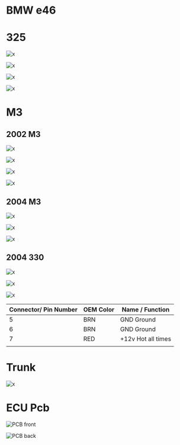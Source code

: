 # BMW e46

# 325

![x](OEM-Docs/Bmw/3_Series_e46/2002_bmw_325_ecu.png)

![x](OEM-Docs/Bmw/3_Series_e46/2002_bmw_325_1.png)

![x](OEM-Docs/Bmw/3_Series_e46/2002_bmw_325_2.png)

![x](OEM-Docs/Bmw/3_Series_e46/2002_bmw_325_3.png)

# M3

## 2002 M3

![x](OEM-Docs/Bmw/3_Series_e46/2002_bmw_m3_ecu.png)

![x](OEM-Docs/Bmw/3_Series_e46/2002_bmw_m3_1.png)

![x](OEM-Docs/Bmw/3_Series_e46/2002_bmw_m3_2.png)

![x](OEM-Docs/Bmw/3_Series_e46/2002_bmw_m3_3.png)

## 2004 M3

![x](OEM-Docs/Bmw/3_Series_e46/2004_bmw_m3_1.png)

![x](OEM-Docs/Bmw/3_Series_e46/2004_bmw_m3_2.png)

![x](OEM-Docs/Bmw/3_Series_e46/2004_bmw_m3_3.png)

## 2004 330

![x](OEM-Docs/Bmw/3_Series_e46/2004_330ci-ecu-1.png)

![x](OEM-Docs/Bmw/3_Series_e46/2004_330ci-ecu-2.png)

![x](OEM-Docs/Bmw/3_Series_e46/2004_330ci-ecu-3.png)

| Connector/ Pin Number | OEM Color | Name / Function |
| --------------------- |------- |---------------- |
| 5 | BRN     | GND Ground |
| 6 | BRN     | GND Ground |
| 7 | RED     | +12v Hot all times |
|   |         |           |

# Trunk

![x](OEM-Docs/Bmw/2000_3_Series_e46/e46_trunk.png)

# ECU Pcb

![PCB front](OEM-Docs/Bmw/2000_3_Series_e46/2000_e46_oem_ecu_pcb_top.jpg)

![PCB back](OEM-Docs/Bmw/2000_3_Series_e46/2000_e46_oem_ecu_pcb_back.jpg)
